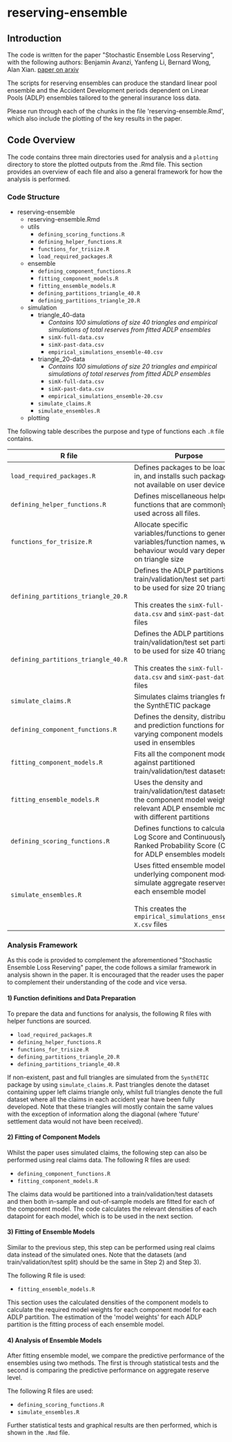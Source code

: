 # reserving-ensemble
## Introduction

The code is written for the paper "Stochastic Ensemble Loss Reserving", with the following authors: Benjamin Avanzi, Yanfeng Li, Bernard Wong, Alan Xian. [paper on arxiv](https://arxiv.org/abs/2206.08541)

The scripts for reserving ensembles can produce the standard linear pool ensemble and the Accident Development periods dependent on Linear Pools (ADLP) ensembles tailored to the general insurance loss data.  

Please run through each of the chunks in the file 'reserving-ensemble.Rmd', which also include the plotting of the key results in the paper.

## Code Overview

The code contains three main directories used for analysis and a `plotting` directory to store the plotted outputs from the .Rmd file. This section provides an overview of each file and also 
a general framework for how the analysis is performed.

### Code Structure

* reserving-ensemble  
    * reserving-ensemble.Rmd  
    * utils  
        * `defining_scoring_functions.R`
        * `defining_helper_functions.R`
        * `functions_for_trisize.R`
        * `load_required_packages.R`
    * ensemble  
        * `defining_component_functions.R`
        * `fitting_component_models.R`
        * `fitting_ensemble_models.R`
        * `defining_partitions_triangle_40.R`
        * `defining_partitions_triangle_20.R`
    * simulation
        * triangle_40-data
            * *Contains 100 simulations of size 40 triangles and empirical simulations of total reserves from fitted ADLP ensembles*
            * `simX-full-data.csv`
            * `simX-past-data.csv`
            * `empirical_simulations_ensemble-40.csv`
        * triangle_20-data
            * *Contains 100 simulations of size 20 triangles and empirical simulations of total reserves from fitted ADLP ensembles*
            * `simX-full-data.csv`
            * `simX-past-data.csv`
            * `empirical_simulations_ensemble-20.csv`
        * `simulate_claims.R`
        * `simulate_ensembles.R`
    * plotting


The following table describes the purpose and type of functions each `.R` file 
contains.

| R file | Purpose |
|-|-|
| `load_required_packages.R`            | Defines packages to be loaded in, and installs such packages if not available on user device. |
| `defining_helper_functions.R`         | Defines miscellaneous helper functions that are commonly used across all files. |
| `functions_for_trisize.R`             | Allocate specific variables/functions to general variables/function names, whose behaviour would vary depending on triangle size |
| `defining_partitions_triangle_20.R`   | Defines the ADLP partitions and train/validation/test set partitions to be used for size 20 triangles  <br /><br /> This creates the `simX-full-data.csv` and `simX-past-data.csv` files |
| `defining_partitions_triangle_40.R`   | Defines the ADLP partitions and train/validation/test set partitions to be used for size 40 triangles  <br /><br /> This creates the `simX-full-data.csv` and `simX-past-data.csv` files |
| `simulate_claims.R`                   | Simulates claims triangles from the SynthETIC package |
| `defining_component_functions.R`      | Defines the density, distribution and prediction functions for varying component models to be used in ensembles |
| `fitting_component_models.R`          | Fits all the component models against partitioned train/validation/test datasets |
| `fitting_ensemble_models.R`           | Uses the density and train/validation/test datasets to fit the component model weights for relevant ADLP ensemble models with different partitions |
| `defining_scoring_functions.R`        | Defines functions to calculate the Log Score and Continuously Ranked Probability Score (CRPS) for ADLP ensembles models |
| `simulate_ensembles.R`                | Uses fitted ensemble models and underlying component models to simulate aggregate reserves for each ensemble model <br /><br /> This creates the `empirical_simulations_ensemble-X.csv` files |

### Analysis Framework

As this code is provided to complement the aforementioned "Stochastic Ensemble Loss Reserving" paper, the code follows a similar framework in analysis shown in the paper. It is encouraged that the reader uses the paper to complement their understanding of the code and vice versa.

#### 1) Function definitions and Data Preparation 

To prepare the data and functions for analysis, the following R files with helper functions are sourced.   

* `load_required_packages.R`  
* `defining_helper_functions.R`  
* `functions_for_trisize.R`  
* `defining_partitions_triangle_20.R`  
* `defining_partitions_triangle_40.R`  

If non-existent, past and full triangles are simulated from the `SynthETIC` package by using `simulate_claims.R`. 
Past triangles denote the dataset containing upper left claims triangle only, whilst full triangles denote the full 
dataset where all the claims in each accident year have been fully developed. Note that these triangles will mostly contain the same values with the exception of information along the diagonal (where 'future' settlement data would not have been received).

#### 2) Fitting of Component Models

Whilst the paper uses simulated claims, the following step can also be performed using real claims data.
The following R files are used:  

* `defining_component_functions.R`  
* `fitting_component_models.R`   

The claims data would be partitioned into a train/validation/test datasets and then both
in-sample and out-of-sample models are fitted for each of the component model. The code 
calculates the relevant densities of each datapoint for each model, which is to be used in
the next section.

#### 3) Fitting of Ensemble Models

Similar to the previous step, this step can be performed using real claims data instead of the
simulated ones. Note that the datasets (and train/validation/test split) should be the same
in Step 2) and Step 3).

The following R file is used:

* `fitting_ensemble_models.R`

This section uses the calculated densities of the component models to calculate the
required model weights for each component model for each ADLP partition. The estimation 
of the 'model weights' for each ADLP partition is the fitting process of each ensemble model.

#### 4) Analysis of Ensemble Models

After fitting ensemble model, we compare the predictive performance of the ensembles using 
two methods. The first is through statistical tests and the second is comparing the predictive
performance on aggregate reserve level. 

The following R files are used:

* `defining_scoring_functions.R`
* `simulate_ensembles.R` 

Further statistical tests and graphical results are then performed, which is shown in the `.Rmd` file.
